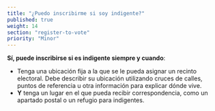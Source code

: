 ```yaml
---
title: "¿Puedo inscribirme si soy indigente?"
published: true
weight: 14
section: "register-to-vote"
priority: "Minor"
---
```

**Sí, puede inscribirse si es indigente siempre y cuando**:  
- Tenga una ubicación fija a la que se le pueda asignar un recinto electoral. Debe describir su ubicación utilizando cruces de calles, puntos de referencia u otra información para explicar dónde vive.  
- **Y** tenga un lugar en el que pueda recibir correspondencia, como un apartado postal o un refugio para indigentes.
